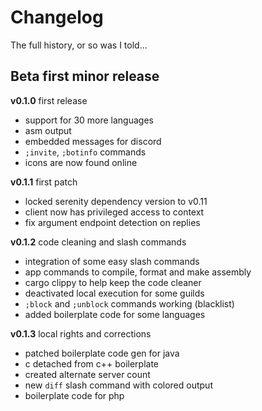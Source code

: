 # Changelog

<summary>The full history, or so was I told...</summary>

## Beta first minor release

**v0.1.0** first release

- support for 30 more languages
- asm output
- embedded messages for discord
- `;invite`, `;botinfo` commands
- icons are now found online

**v0.1.1** first patch

- locked serenity dependency version to v0.11
- client now has privileged access to context
- fix argument endpoint detection on replies

**v0.1.2** code cleaning and slash commands

- integration of some easy slash commands
- app commands to compile, format and make assembly
- cargo clippy to help keep the code cleaner
- deactivated local execution for some guilds
- `;block` and `;unblock` commands working (blacklist)
- added boilerplate code for some languages

**v0.1.3** local rights and corrections

- patched boilerplate code gen for java
- c detached from c++ boilerplate
- created alternate server count
- new `diff` slash command with colored output
- boilerplate code for php
